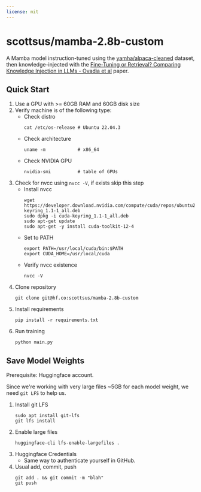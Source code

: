 ```yaml
---
license: mit
---
```


# scottsus/mamba-2.8b-custom

A Mamba model instruction-tuned using the [yamha/alpaca-cleaned](https://huggingface.co/datasets/yahma/alpaca-cleaned) dataset, then knowledge-injected with the [Fine-Tuning or Retrieval? Comparing Knowledge Injection in LLMs - Ovadia et al](https://arxiv.org/pdf/2312.05934.pdf) paper.

## Quick Start

1. Use a GPU with >= 60GB RAM and 60GB disk size
2. Verify machine is of the following type:
    - Check distro
        ```
        cat /etc/os-release # Ubuntu 22.04.3
        ```
    - Check architecture
        ```
        uname -m            # x86_64
        ```
    - Check NVIDIA GPU
        ```
        nvidia-smi          # table of GPUs
        ```
3. Check for nvcc using `nvcc -V`, if exists skip this step
    - Install nvcc
        ```
        wget https://developer.download.nvidia.com/compute/cuda/repos/ubuntu2204/x86_64/cuda-keyring_1.1-1_all.deb
        sudo dpkg -i cuda-keyring_1.1-1_all.deb
        sudo apt-get update
        sudo apt-get -y install cuda-toolkit-12-4
        ```
    - Set to PATH
        ```
        export PATH=/usr/local/cuda/bin:$PATH
        export CUDA_HOME=/usr/local/cuda
        ```
    - Verify nvcc existence
        ```
        nvcc -V
        ```
4. Clone repository
    ```
    git clone git@hf.co:scottsus/mamba-2.8b-custom
    ```
5. Install requirements
    ```
    pip install -r requirements.txt
    ```
6. Run training
    ```
    python main.py
    ```

## Save Model Weights

Prerequisite: Huggingface account.

Since we're working with very large files ~5GB for each model weight, we need `git LFS` to help us.

1. Install git LFS
    ```
    sudo apt install git-lfs
    git lfs install
    ```
2. Enable large files
    ```
    huggingface-cli lfs-enable-largefiles .
    ```
3. Huggingface Credentials
    - Same way to authenticate yourself in GitHub.
4. Usual add, commit, push
    ```
    git add . && git commit -m "blah"
    git push
    ```
